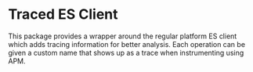 # Traced ES Client

This package provides a wrapper around the regular platform ES client which adds tracing information for better analysis.
Each operation can be given a custom name that shows up as a trace when instrumenting using APM.